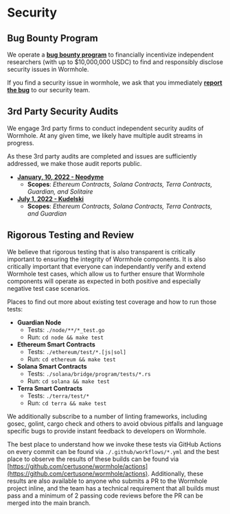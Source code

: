 # Security

## Bug Bounty Program

We operate a **[bug bounty program](https://immunefi.com/bounty/wormhole/)** to financially incentivize independent researchers (with up to $10,000,000 USDC) to find and responsibly disclose security issues in Wormhole.

If you find a security issue in wormhole, we ask that you immediately **[report the bug](https://immunefi.com/bounty/wormhole/)** to our security team.

## 3rd Party Security Audits

We engage 3rd party firms to conduct independent security audits of Wormhole.  At any given time, we likely have multiple audit streams in progress.

As these 3rd party audits are completed and issues are sufficiently addressed, we make those audit reports public.

- **[January, 10, 2022 - Neodyme](https://storage.googleapis.com/wormhole-audits/2022-01-10_neodyme.pdf)**
    - **Scopes**: *Ethereum Contracts, Solana Contracts, Terra Contracts, Guardian, and Solitaire*
- **[July 1, 2022 - Kudelski](https://storage.googleapis.com/wormhole-audits/2022-07-01_kudelski.pdf)**
    - **Scopes**: *Ethereum Contracts, Solana Contracts, Terra Contracts, and Guardian*

## Rigorous Testing and Review

We believe that rigorous testing that is also transparent is critically important to ensuring the integrity of Wormhole components. It is also critically important that everyone can independantly verify and extend Wormhole test cases, which allow us to further ensure that Wormhole components will operate as expected in both positive and especially negative test case scenarios.

Places to find out more about existing test coverage and how to run those tests:

- **Guardian Node**
    - Tests: `./node/**/*_test.go`
    - Run: `cd node && make test`
- **Ethereum Smart Contracts**
    - Tests: `./ethereum/test/*.[js|sol]`
    - Run: `cd ethereum && make test`
- **Solana Smart Contracts**
    - Tests: `./solana/bridge/program/tests/*.rs`
    - Run: `cd solana && make test`
- **Terra Smart Contracts**
    - Tests: `./terra/test/*`
    - Run: `cd terra && make test`

We additionally subscribe to a number of linting frameworks, including gosec, golint, cargo check and others to avoid obvious pitfalls and language specific bugs to provide instant feedback to developers on Wormhole.

The best place to understand how we invoke these tests via GitHub Actions on every commit can be found via `./.github/workflows/*.yml` and the best place to observe the results of these builds can be found via [https://github.com/certusone/wormhole/actions](https://github.com/certusone/wormhole/actions).  Additionally, these results are also available to anyone who submits a PR to the Wormhole project inline, and the team has a technical requirement that all builds must pass and a minimum of 2 passing code reviews before the PR can be merged into the main branch.